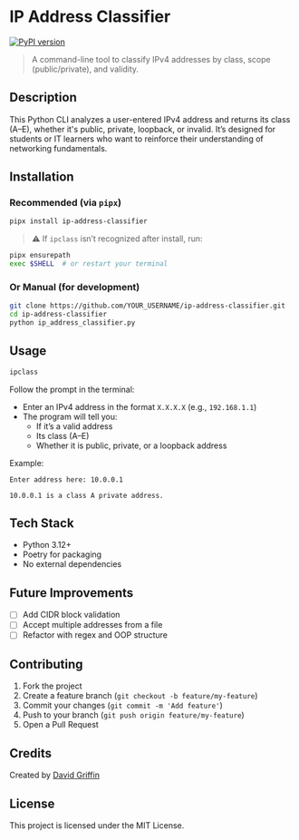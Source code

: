 # IP Address Classifier

[![PyPI version](https://badge.fury.io/py/ip-address-classifier.svg)](https://pypi.org/project/ip-address-classifier/)

> A command-line tool to classify IPv4 addresses by class, scope (public/private), and validity.

## Description

This Python CLI analyzes a user-entered IPv4 address and returns its class (A–E), whether it's public, private, loopback, or invalid. It’s designed for students or IT learners who want to reinforce their understanding of networking fundamentals.

## Installation

### Recommended (via `pipx`)

```bash
pipx install ip-address-classifier
```

> ⚠️ If `ipclass` isn’t recognized after install, run:

```bash
pipx ensurepath
exec $SHELL  # or restart your terminal
```

### Or Manual (for development)

```bash
git clone https://github.com/YOUR_USERNAME/ip-address-classifier.git
cd ip-address-classifier
python ip_address_classifier.py
```

## Usage

```bash
ipclass
```

Follow the prompt in the terminal:
- Enter an IPv4 address in the format `X.X.X.X` (e.g., `192.168.1.1`)
- The program will tell you:
  - If it’s a valid address
  - Its class (A–E)
  - Whether it is public, private, or a loopback address

Example:
```
Enter address here: 10.0.0.1

10.0.0.1 is a class A private address.
```

## Tech Stack

- Python 3.12+
- Poetry for packaging
- No external dependencies

## Future Improvements

- [ ] Add CIDR block validation  
- [ ] Accept multiple addresses from a file  
- [ ] Refactor with regex and OOP structure  

## Contributing

1. Fork the project  
2. Create a feature branch (`git checkout -b feature/my-feature`)  
3. Commit your changes (`git commit -m 'Add feature'`)  
4. Push to your branch (`git push origin feature/my-feature`)  
5. Open a Pull Request

## Credits

Created by [David Griffin](https://github.com/DavidTJGriffin)

## License

This project is licensed under the MIT License.
